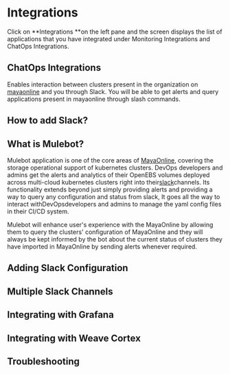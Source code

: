 # Integrations

Click on **Integrations **on the left pane and the screen displays the list of applications that you have integrated under Monitoring Integrations and ChatOps Integrations.

## ChatOps Integrations

Enables interaction between clusters present in the organization on [mayaonline](https://mayaonline.io/) and you through Slack. You will be able to get alerts and query applications present in mayaonline through slash commands.

## How to add Slack?

## 

## What is Mulebot?

Mulebot application is one of the core areas of [MayaOnline](https://mayaonline.io/), covering the storage operational support of kubernetes clusters. DevOps developers and admins get the alerts and analytics of their OpenEBS volumes deployed across multi-cloud kubernetes clusters right into their[slack](https://slack.com/)channels. Its functionality extends beyond just simply providing alerts and providing a way to query any configuration and status from slack, It goes all the way to interact withDevOpsdevelopers and admins to manage the yaml config files in their CI/CD system.

Mulebot will enhance user's experience with the MayaOnline by allowing them to query the clusters'  configuration of MayaOnline and they will always be kept informed by the bot about the current status of clusters they have imported in MayaOnline by sending alerts whenever required.

## Adding Slack Configuration

## Multiple Slack Channels

## Integrating with Grafana

## Integrating with Weave Cortex

## Troubleshooting



